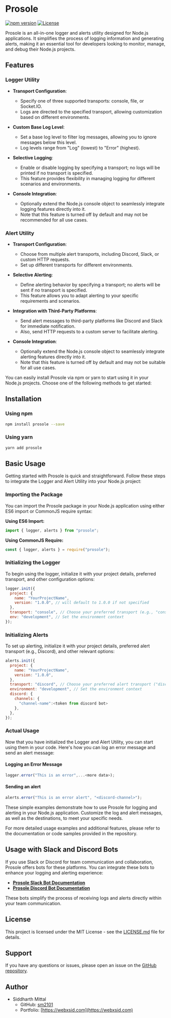 # Prosole

[![npm version](https://img.shields.io/npm/v/prosole.svg)](https://www.npmjs.com/package/prosole) [![License](https://img.shields.io/badge/license-MIT-blue.svg)](https://github.com/sm2101prosole/blob/master/LICENSE)

Prosole is an all-in-one logger and alerts utility designed for Node.js applications. It simplifies the process of logging information and generating alerts, making it an essential tool for developers looking to monitor, manage, and debug their Node.js projects.

## Features

### Logger Utility

- **Transport Configuration**:

  - Specify one of three supported transports: console, file, or Socket.IO.
  - Logs are directed to the specified transport, allowing customization based on different environments.

- **Custom Base Log Level**:

  - Set a base log level to filter log messages, allowing you to ignore messages below this level.
  - Log levels range from "Log" (lowest) to "Error" (highest).

- **Selective Logging**:

  - Enable or disable logging by specifying a transport; no logs will be printed if no transport is specified.
  - This feature provides flexibility in managing logging for different scenarios and environments.

- **Console Integration**:
  - Optionally extend the Node.js console object to seamlessly integrate logging features directly into it.
  - Note that this feature is turned off by default and may not be recommended for all use cases.

### Alert Utility

- **Transport Configuration**:

  - Choose from multiple alert transports, including Discord, Slack, or custom HTTP requests.
  - Set up different transports for different environments.

- **Selective Alerting**:

  - Define alerting behavior by specifying a transport; no alerts will be sent if no transport is specified.
  - This feature allows you to adapt alerting to your specific requirements and scenarios.

- **Integration with Third-Party Platforms**:

  - Send alert messages to third-party platforms like Discord and Slack for immediate notification.
  - Also, send HTTP requests to a custom server to facilitate alerting.

- **Console Integration**:
  - Optionally extend the Node.js console object to seamlessly integrate alerting features directly into it.
  - Note that this feature is turned off by default and may not be suitable for all use cases.

You can easily install Prosole via npm or yarn to start using it in your Node.js projects. Choose one of the following methods to get started:

## Installation

### Using npm

```bash
npm install prosole --save
```

### Using yarn

```bash
yarn add prosole
```

## Basic Usage

Getting started with Prosole is quick and straightforward. Follow these steps to integrate the Logger and Alert Utility into your Node.js project:

### Importing the Package

You can import the Prosole package in your Node.js application using either ES6 import or CommonJS require syntax:

**Using ES6 Import:**

```javascript
import { logger, alerts } from "prosole";
```

**Using CommonJS Require:**

```javascript
const { logger, alerts } = require("prosole");
```

### Initializing the Logger

To begin using the logger, initialize it with your project details, preferred transport, and other configuration options:

```javascript
logger.init({
  project: {
    name: "YourProjectName",
    version: "1.0.0", // will default to 1.0.0 if not specified
  },
  transport: "console", // Choose your preferred transport (e.g., "console", "file", "Socket.IO" or null to bypass)
  env: "development", // Set the environment context
});
```

### Initializing Alerts

To set up alerting, initialize it with your project details, preferred alert transport (e.g., Discord), and other relevant options:

```javascript
alerts.init({
  project: {
    name: "YourProjectName",
    version: "1.0.0",
  },
  transport: "discord", // Choose your preferred alert transport ("discord", "slack", "http"or null to bypass )
  environment: "development", // Set the environment context
  discord: {
    channels: {
      "channel-name":<token from discord bot>
    },
  },
});
```

### Actual Usage

Now that you have initialized the Logger and Alert Utility, you can start using them in your code. Here's how you can log an error message and send an alert message:

#### Logging an Error Message

```javascript
logger.error("This is an error",...<more data>);
```

#### Sending an alert

```javascript
alerts.error("This is an error alert", "<discord-channel>");
```

These simple examples demonstrate how to use Prosole for logging and alerting in your Node.js application. Customize the log and alert messages, as well as the destinations, to meet your specific needs.

For more detailed usage examples and additional features, please refer to the documentation or code samples provided in the repository.

## Usage with Slack and Discord Bots

If you use Slack or Discord for team communication and collaboration, Prosole offers bots for these platforms. You can integrate these bots to enhance your logging and alerting experience:

- **[Prosole Slack Bot Documentation](https://github.com/sm2101/prosole/blob/main/Prosole-Slack-Bot.md)**
- **[Prosole Discord Bot Documentation](https://github.com/sm2101/prosole/blob/main/Documentation/Bots/DiscordBot.md)**

These bots simplify the process of receiving logs and alerts directly within your team communication.

## License

This project is licensed under the MIT License - see the [LICENSE.md](LICENSE.md) file for details.

## Support

If you have any questions or issues, please open an issue on the [GitHub repository](https://github.com/sm2101/prosole-node).

## Author

- Siddharth Mittal
  - GitHub: [sm2101](https://github.com/sm2101)
  - Portfolio: [https://webxsid.com](https://webxsid.com)

